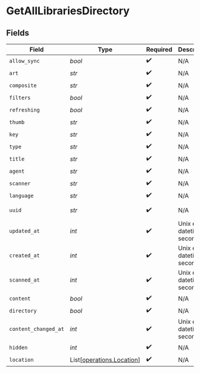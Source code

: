 # GetAllLibrariesDirectory


## Fields

| Field                                                            | Type                                                             | Required                                                         | Description                                                      | Example                                                          |
| ---------------------------------------------------------------- | ---------------------------------------------------------------- | ---------------------------------------------------------------- | ---------------------------------------------------------------- | ---------------------------------------------------------------- |
| `allow_sync`                                                     | *bool*                                                           | :heavy_check_mark:                                               | N/A                                                              | true                                                             |
| `art`                                                            | *str*                                                            | :heavy_check_mark:                                               | N/A                                                              | /:/resources/movie-fanart.jpg                                    |
| `composite`                                                      | *str*                                                            | :heavy_check_mark:                                               | N/A                                                              | /library/sections/1/composite/1705615584                         |
| `filters`                                                        | *bool*                                                           | :heavy_check_mark:                                               | N/A                                                              | true                                                             |
| `refreshing`                                                     | *bool*                                                           | :heavy_check_mark:                                               | N/A                                                              | false                                                            |
| `thumb`                                                          | *str*                                                            | :heavy_check_mark:                                               | N/A                                                              | /:/resources/movie.png                                           |
| `key`                                                            | *str*                                                            | :heavy_check_mark:                                               | N/A                                                              | 1                                                                |
| `type`                                                           | *str*                                                            | :heavy_check_mark:                                               | N/A                                                              | movie                                                            |
| `title`                                                          | *str*                                                            | :heavy_check_mark:                                               | N/A                                                              | Movies                                                           |
| `agent`                                                          | *str*                                                            | :heavy_check_mark:                                               | N/A                                                              | tv.plex.agents.movie                                             |
| `scanner`                                                        | *str*                                                            | :heavy_check_mark:                                               | N/A                                                              | Plex Movie                                                       |
| `language`                                                       | *str*                                                            | :heavy_check_mark:                                               | N/A                                                              | en-US                                                            |
| `uuid`                                                           | *str*                                                            | :heavy_check_mark:                                               | N/A                                                              | 322a231a-b7f7-49f5-920f-14c61199cd30                             |
| `updated_at`                                                     | *int*                                                            | :heavy_check_mark:                                               | Unix epoch datetime in seconds                                   | 1556281940                                                       |
| `created_at`                                                     | *int*                                                            | :heavy_check_mark:                                               | Unix epoch datetime in seconds                                   | 1556281940                                                       |
| `scanned_at`                                                     | *int*                                                            | :heavy_check_mark:                                               | Unix epoch datetime in seconds                                   | 1556281940                                                       |
| `content`                                                        | *bool*                                                           | :heavy_check_mark:                                               | N/A                                                              | true                                                             |
| `directory`                                                      | *bool*                                                           | :heavy_check_mark:                                               | N/A                                                              | true                                                             |
| `content_changed_at`                                             | *int*                                                            | :heavy_check_mark:                                               | Unix epoch datetime in seconds                                   | 1556281940                                                       |
| `hidden`                                                         | *int*                                                            | :heavy_check_mark:                                               | N/A                                                              | 0                                                                |
| `location`                                                       | List[[operations.Location](../../models/operations/location.md)] | :heavy_check_mark:                                               | N/A                                                              |                                                                  |